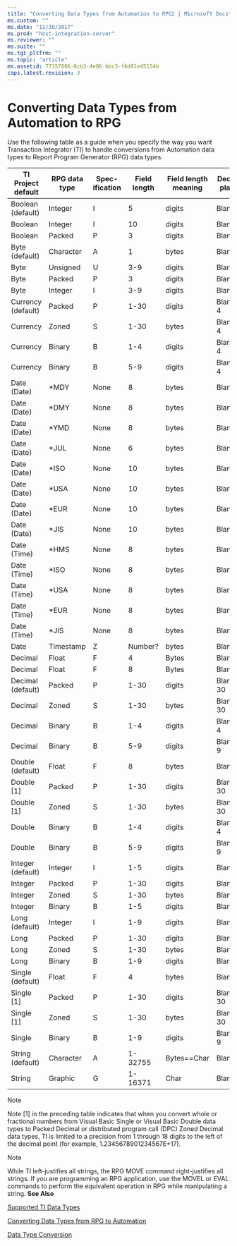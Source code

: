 ```yaml
---
title: "Converting Data Types from Automation to RPG2 | Microsoft Docs"
ms.custom: ""
ms.date: "11/30/2017"
ms.prod: "host-integration-server"
ms.reviewer: ""
ms.suite: ""
ms.tgt_pltfrm: ""
ms.topic: "article"
ms.assetid: 77357806-8cb3-4e06-bbc3-f6d91e45154b
caps.latest.revision: 3
---
```

# Converting Data Types from Automation to RPG
Use the following table as a guide when you specify the way you want Transaction Integrator (TI) to handle conversions from Automation data types to Report Program Generator (RPG) data types.  
  
|TI Project default|RPG data type|Spec-ification|Field length|Field length meaning|Decimal places|  
|------------------------|-------------------|---------------------|------------------|--------------------------|--------------------|  
|Boolean (default)|Integer|I|5|digits|Blank|  
|Boolean|Integer|I|10|digits|Blank|  
|Boolean|Packed|P|3|digits|Blank,0|  
|Byte (default)|Character|A|1|bytes|Blank|  
|Byte|Unsigned|U|3-9|digits|Blank|  
|Byte|Packed|P|3|digits|Blank,0|  
|Byte|Integer|I|3-9|digits|Blank|  
|Currency (default)|Packed|P|1-30|digits|Blank,0-4|  
|Currency|Zoned|S|1-30|bytes|Blank,0-4|  
|Currency|Binary|B|1-4|digits|Blank,0-4|  
|Currency|Binary|B|5-9|digits|Blank,0-4|  
|Date (Date)|*MDY|None|8|bytes|Blank|  
|Date (Date)|*DMY|None|8|bytes|Blank|  
|Date (Date)|*YMD|None|8|bytes|Blank|  
|Date (Date)|*JUL|None|6|bytes|Blank|  
|Date (Date)|*ISO|None|10|bytes|Blank|  
|Date (Date)|*USA|None|10|bytes|Blank|  
|Date (Date)|*EUR|None|10|bytes|Blank|  
|Date (Date)|*JIS|None|10|bytes|Blank|  
|Date (Time)|*HMS|None|8|bytes|Blank|  
|Date (Time)|*ISO|None|8|bytes|Blank|  
|Date (Time)|*USA|None|8|bytes|Blank|  
|Date (Time)|*EUR|None|8|bytes|Blank|  
Date (Time)|*JIS|None|8|bytes|Blank|  
|Date|Timestamp|Z|Number?|bytes|Blank|  
|Decimal|Float|F|4|Bytes|Blank|  
|Decimal|Float|F|8|Bytes|Blank|  
|Decimal (default)|Packed|P|1-30|digits|Blank,0-30|  
|Decimal|Zoned|S|1-30|bytes|Blank,0-30|  
|Decimal|Binary|B|1-4|digits|Blank,0-4|  
|Decimal|Binary|B|5-9|digits|Blank,0-9|  
|Double (default)|Float|F|8|bytes|Blank|  
|Double [1]|Packed|P|1-30|digits|Blank,0-30|  
|Double [1]|Zoned|S|1-30|bytes|Blank,0-30|  
|Double|Binary|B|1-4|digits|Blank,0-4|  
|Double|Binary|B|5-9|digits|Blank,0-9|  
|Integer (default)|Integer|I|1-5|digits|Blank|  
|Integer|Packed|P|1-30|digits|Blank,0|  
|Integer|Zoned|S|1-30|bytes|Blank,0|  
|Integer|Binary|B|1-5|digits|Blank,0|  
|Long (default)|Integer|I|1-9|digits|Blank|  
|Long|Packed|P|1-30|digits|Blank,0|  
|Long|Zoned|S|1-30|bytes|Blank,0|  
|Long|Binary|B|1-9|digits|Blank,0|  
|Single (default)|Float|F|4|bytes|Blank|  
|Single [1]|Packed|P|1-30|digits|Blank,0-30|  
|Single [1]|Zoned|S|1-30|bytes|Blank,0-30|  
|Single|Binary|B|1-9|digits|Blank,0-9|  
String (default)|Character|A|1-32755|Bytes==Char|Blank|  
|String|Graphic|G|1-16371|Char|Blank|  
  
> [!NOTE]
>  Note [1] in the preceding table indicates that when you convert whole or fractional numbers from Visual Basic Single or Visual Basic Double data types to Packed Decimal or distributed program call (DPC) Zoned Decimal data types, TI is limited to a precision from 1 through 18 digits to the left of the decimal point (for example, 1.2345678901234567E+17).  
  
> [!NOTE]
>  While TI left-justifies all strings, the RPG MOVE command right-justifies all strings. If you are programming an RPG application, use the MOVEL or EVAL commands to perform the equivalent operation in RPG while manipulating a string. **See Also**  
  
 [Supported TI Data Types](../core/supported-ti-data-types1.md)  
  
 [Converting Data Types from RPG to Automation](../core/converting-data-types-from-rpg-to-automation2.md)  
  
 [Data Type Conversion](../core/data-type-conversion2.md)